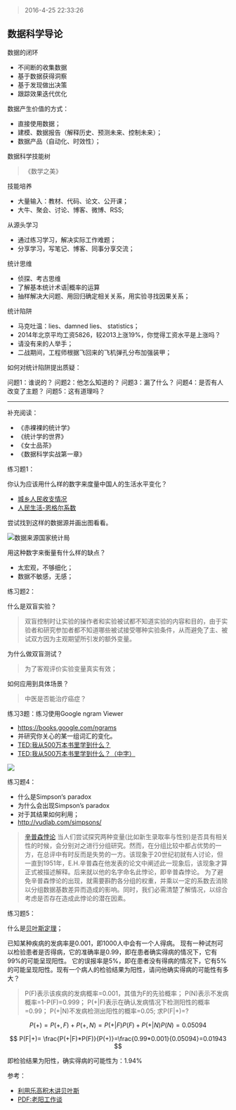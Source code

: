 > 2016-4-25 22:33:26

## 数据科学导论

数据的闭环

+ 不间断的收集数据
+ 基于数据获得洞察
+ 基于发现做出决策
+ 跟踪效果迭代优化

数据产生价值的方式：

+ 直接使用数据；
+ 建模、数据报告（解释历史、预测未来、控制未来）；
+ 数据产品（自动化、时效性）；


数据科学技能树

>《数学之美》

技能培养

+ 大量输入：教材、代码、论文、公开课；
+ 大牛、聚会、讨论、博客、微博、RSS;

从源头学习

+ 通过练习学习，解决实际工作难题；
+ 分享学习，写笔记、博客、同事分享交流；


统计思维

+ 侦探、考古思维
+ 了解基本统计术语|概率的运算
+ 抽样解决大问题、用回归确定相关关系，用实验寻找因果关系；

统计陷阱

+ 马克吐温：lies、damned lies、 statistics；
+ 2014年北京平均工资5826，较2013上涨19%，你觉得工资水平是上涨吗？
+ 请没有来的人举手；
+ 二战期间，工程师根据飞回来的飞机弹孔分布加强装甲；


如何对统计陷阱提出质疑：

问题1：谁说的？
问题2：他怎么知道的？
问题3：漏了什么？
问题4：是否有人改变了主题？
问题5：这有道理吗？


* * *


补充阅读：

+ 《赤裸裸的统计学》
+ 《统计学的世界》
+ 《女士品茶》
+ 《数据科学实战第一章》



练习题1：

你认为应该用什么样的数字来度量中国人的生活水平变化？

+ [城乡人民收支情况](http://data.stats.gov.cn/easyquery.htm?cn=C01)
+ [人民生活-恩格尔系数](https://zh.wikipedia.org/zh-cn/恩格尔系数)

尝试找到这样的数据源并画出图看看。

![数据来源国家统计局](http://7xrpqy.com1.z0.glb.clouddn.com/data102%E5%9B%BD%E6%B0%91%E6%81%A9%E6%A0%BC%E5%B0%94%E7%B3%BB%E6%95%B0.png)

用这种数字来衡量有什么样的缺点？

+ 太宏观，不够细化；
+ 数据不敏感，无感；

练习题2：

什么是双盲实验？
>双盲控制时让实验的操作者和实验被试都不知道实验的内容和目的，由于实验者和研究参加者都不知道哪些被试接受哪种实验条件，从而避免了主、被试双方因为主观期望所引发的额外变量。

为什么做双盲测试？

>为了客观评价实验变量真实有效；

如何应用到具体场景？

> 中医是否能治疗癌症？


练习3题：练习使用Google ngram Viewer

+ https://books.google.com/ngrams
+ 并研究你关心的某一组词汇的变化。
+ [TED:我从500万本书里学到什么？](https://www.ted.com/talks/what_we_learned_from_5_million_books)
+ [TED:我从500万本书里学到什么？（中字）](http://mooc.guokr.com/talk/2947/)


![](http://7xrpqy.com1.z0.glb.clouddn.com/data102python-machinelearning-dataanalysis-goole_Ngam_Viewer.png)


练习题4：

+ 什么是Simpson‘s paradox
+ 为什么会出现Simpson’s paradox
+ 对于其结果如何利用；
+ http://vudlab.com/simpsons/

>[辛普森悖论](https://zh.wikipedia.org/wiki/辛普森悖论)
当人们尝试探究两种变量(比如新生录取率与性别)是否具有相关性的时候，会分别对之进行分组研究。然而，在分组比较中都占优势的一方，在总评中有时反而是失势的一方。该现象于20世纪初就有人讨论，但一直到1951年，E.H.辛普森在他发表的论文中阐述此一现象后，该现象才算正式被描述解释。后来就以他的名字命名此悖论，即辛普森悖论。
为了避免辛普森悖论的出现，就需要斟酌各分组的权重，并乘以一定的系数去消除以分组数据基数差异而造成的影响。同时，我们必需清楚了解情况，以综合考虑是否存在造成此悖论的潜在因素。


练习题5：

什么是[贝叶斯定理](http://baike.baidu.com/view/1488573.htm)；

已知某种疾病的发病率是0.001，即1000人中会有一个人得病。
现有一种试剂可以检验患者是否得病，它的准确率是0.99，即在患者确实得病的情况下，它有99%的可能呈现阳性。
它的误报率是5%，即在患者没有得病的情况下，它有5%的可能呈现阳性。现有一个病人的检验结果为阳性，请问他确实得病的可能性有多大？

> P(F)表示该疾病的发病概率=0.001，其值为F的先验概率；
P(N)表示不发病概率=1-P(F)=0.999；
P(+|F)表示在确认发病情况下检测阳性的概率=0.99；
P(+|N)不发病检测出阳性的概率=0.05;
求P(F|+)=?

$$ P(+)=P(+,F)+P(+,N)=P(+|F)P(F)+P(+|N)P(N)=0.05094 $$

$$ P(F|+)= \frac{P(+|F)*P(F)}{P(+)}=\frac{0.99*0.001}{0.05094}=0.01943 $$

即检验结果为阳性，确实得病的可能性为：1.94%







参考：
+ [利用乐高积木讲贝叶斯](https://www.countbayesie.com/blog/2015/2/18/bayes-theorem-with-lego)
+ [PDF:老阳工作谈](http://www.yangzhiping.com/files/worksmarter.pdf)